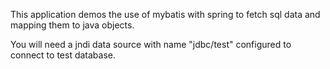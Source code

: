 This application demos the use of mybatis with spring to fetch sql data and 
mapping them to java objects.

You will need a jndi data source with name "jdbc/test"  configured to connect to test database.

